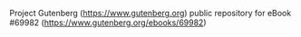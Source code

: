 Project Gutenberg (https://www.gutenberg.org) public repository for
eBook #69982 (https://www.gutenberg.org/ebooks/69982)
